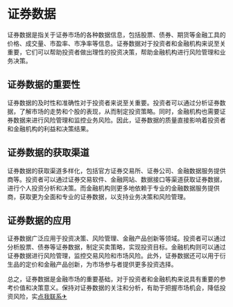 # 证券数据

证券数据是指关于证券市场的各种数据信息，包括股票、债券、期货等金融工具的价格、成交量、市盈率、市净率等信息。证券数据对于投资者和金融机构来说至关重要，它们可以帮助投资者做出理性的投资决策，帮助金融机构进行风险管理和业务决策。

## 证券数据的重要性

证券数据的及时性和准确性对于投资者来说至关重要。投资者可以通过分析证券数据，了解市场的走势和个股的表现，从而制定投资策略。同时，金融机构也需要证券数据来进行风险管理和监控业务风险。因此，证券数据的质量直接影响着投资者和金融机构的利益和决策结果。

## 证券数据的获取渠道

证券数据的获取渠道多样化，包括官方证券交易所、证券公司、金融数据服务提供商等。投资者可以通过证券交易软件、金融网站、数据接口等渠道获取证券数据，进行个人投资分析和决策。而金融机构则更多地依赖于专业的金融数据服务提供商，获取更为全面和专业的证券数据，以支持业务决策和风险管理。

## 证券数据的应用

证券数据广泛应用于投资决策、风险管理、金融产品创新等领域。投资者可以通过分析股票、债券等证券数据，制定买卖策略，实现投资目标。金融机构则可以通过证券数据进行风险管理，监控交易风险和市场风险。此外，证券数据还可以用于衍生品的定价和金融产品创新，为市场参与者提供更多投资选择。

总之，证券数据是金融市场的重要基础，对于投资者和金融机构来说具有重要的参考价值和决策意义。保持对证券数据的关注和分析，有助于把握市场机会，降低投资风险，实[点我联系✈](https://chat.k02.cc)